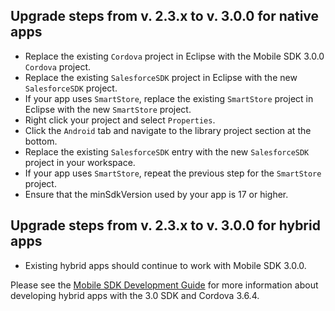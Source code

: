 ## Upgrade steps from v. 2.3.x to v. 3.0.0 for native apps

- Replace the existing `Cordova` project in Eclipse with the Mobile SDK 3.0.0 `Cordova` project.
- Replace the existing `SalesforceSDK` project in Eclipse with the new `SalesforceSDK` project.
- If your app uses `SmartStore`, replace the existing `SmartStore` project in Eclipse with the new `SmartStore` project.
- Right click your project and select `Properties`.
- Click the `Android` tab and navigate to the library project section at the bottom.
- Replace the existing `SalesforceSDK` entry with the new `SalesforceSDK` project in your workspace.
- If your app uses `SmartStore`, repeat the previous step for the `SmartStore` project.
- Ensure that the minSdkVersion used by your app is 17 or higher.

## Upgrade steps from v. 2.3.x to v. 3.0.0 for hybrid apps

- Existing hybrid apps should continue to work with Mobile SDK 3.0.0.

Please see the [Mobile SDK Development Guide](https://github.com/forcedotcom/SalesforceMobileSDK-Shared/blob/master/doc/mobile_sdk.pdf?raw=true) for more information about developing hybrid apps with the 3.0 SDK and Cordova 3.6.4.
